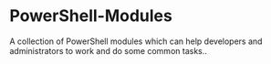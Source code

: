 # PowerShell-Modules
A collection of PowerShell modules which can help developers and administrators to work and do some common tasks..
